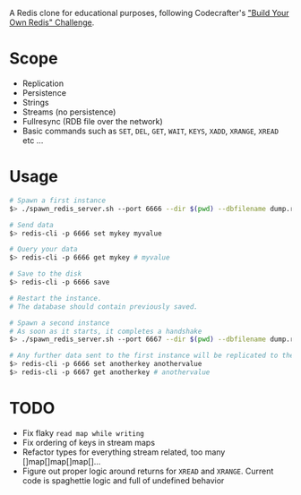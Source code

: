 A Redis clone for educational purposes, following Codecrafter's ["Build Your Own Redis" Challenge](https://codecrafters.io/challenges/redis).

# Scope

- Replication
- Persistence
- Strings
- Streams (no persistence)
- Fullresync (RDB file over the network)
- Basic commands such as `SET`, `DEL`, `GET`, `WAIT`, `KEYS`, `XADD`, `XRANGE`, `XREAD` etc ...

# Usage

```bash 
# Spawn a first instance
$> ./spawn_redis_server.sh --port 6666 --dir $(pwd) --dbfilename dump.rdb

# Send data
$> redis-cli -p 6666 set mykey myvalue

# Query your data
$> redis-cli -p 6666 get mykey # myvalue

# Save to the disk
$> redis-cli -p 6666 save

# Restart the instance.
# The database should contain previously saved.

# Spawn a second instance
# As soon as it starts, it completes a handshake 
$> ./spawn_redis_server.sh --port 6667 --dir $(pwd) --dbfilename dump.rdb --replicaof "localhost 6666"

# Any further data sent to the first instance will be replicated to the second one.
$> redis-cli -p 6666 set anotherkey anothervalue
$> redis-cli -p 6667 get anotherkey # anothervalue
```

# TODO

- Fix flaky `read map while writing`
- Fix ordering of keys in stream maps
- Refactor types for everything stream related, too many []map[]map[]map[]...
- Figure out proper logic around returns for `XREAD` and `XRANGE`. Current code is spaghettie logic and full of undefined behavior
